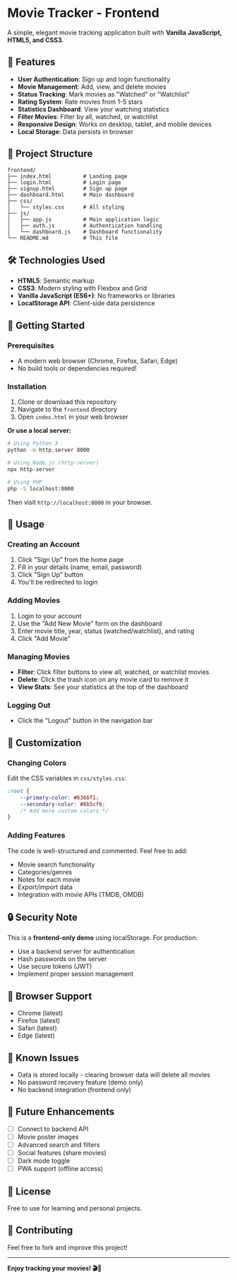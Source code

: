# Movie Tracker - Frontend

A simple, elegant movie tracking application built with **Vanilla JavaScript, HTML5, and CSS3**.

## 🚀 Features

- **User Authentication**: Sign up and login functionality
- **Movie Management**: Add, view, and delete movies
- **Status Tracking**: Mark movies as "Watched" or "Watchlist"
- **Rating System**: Rate movies from 1-5 stars
- **Statistics Dashboard**: View your watching statistics
- **Filter Movies**: Filter by all, watched, or watchlist
- **Responsive Design**: Works on desktop, tablet, and mobile devices
- **Local Storage**: Data persists in browser

## 📁 Project Structure

```
frontend/
├── index.html          # Landing page
├── login.html          # Login page
├── signup.html         # Sign up page
├── dashboard.html      # Main dashboard
├── css/
│   └── styles.css      # All styling
├── js/
│   ├── app.js          # Main application logic
│   ├── auth.js         # Authentication handling
│   └── dashboard.js    # Dashboard functionality
└── README.md           # This file
```

## 🛠️ Technologies Used

- **HTML5**: Semantic markup
- **CSS3**: Modern styling with Flexbox and Grid
- **Vanilla JavaScript (ES6+)**: No frameworks or libraries
- **LocalStorage API**: Client-side data persistence

## 🎯 Getting Started

### Prerequisites

- A modern web browser (Chrome, Firefox, Safari, Edge)
- No build tools or dependencies required!

### Installation

1. Clone or download this repository
2. Navigate to the `frontend` directory
3. Open `index.html` in your web browser

**Or use a local server:**

```bash
# Using Python 3
python -m http.server 8000

# Using Node.js (http-server)
npx http-server

# Using PHP
php -S localhost:8000
```

Then visit `http://localhost:8000` in your browser.

## 📖 Usage

### Creating an Account

1. Click "Sign Up" from the home page
2. Fill in your details (name, email, password)
3. Click "Sign Up" button
4. You'll be redirected to login

### Adding Movies

1. Login to your account
2. Use the "Add New Movie" form on the dashboard
3. Enter movie title, year, status (watched/watchlist), and rating
4. Click "Add Movie"

### Managing Movies

- **Filter**: Click filter buttons to view all, watched, or watchlist movies
- **Delete**: Click the trash icon on any movie card to remove it
- **View Stats**: See your statistics at the top of the dashboard

### Logging Out

- Click the "Logout" button in the navigation bar

## 🎨 Customization

### Changing Colors

Edit the CSS variables in `css/styles.css`:

```css
:root {
    --primary-color: #6366f1;
    --secondary-color: #8b5cf6;
    /* Add more custom colors */
}
```

### Adding Features

The code is well-structured and commented. Feel free to add:
- Movie search functionality
- Categories/genres
- Notes for each movie
- Export/import data
- Integration with movie APIs (TMDB, OMDB)

## 🔒 Security Note

This is a **frontend-only demo** using localStorage. For production:
- Use a backend server for authentication
- Hash passwords on the server
- Use secure tokens (JWT)
- Implement proper session management

## 📱 Browser Support

- Chrome (latest)
- Firefox (latest)
- Safari (latest)
- Edge (latest)

## 🐛 Known Issues

- Data is stored locally - clearing browser data will delete all movies
- No password recovery feature (demo only)
- No backend integration (frontend only)

## 🚀 Future Enhancements

- [ ] Connect to backend API
- [ ] Movie poster images
- [ ] Advanced search and filters
- [ ] Social features (share movies)
- [ ] Dark mode toggle
- [ ] PWA support (offline access)

## 📝 License

Free to use for learning and personal projects.

## 🤝 Contributing

Feel free to fork and improve this project!

---

**Enjoy tracking your movies! 🎬🍿**
